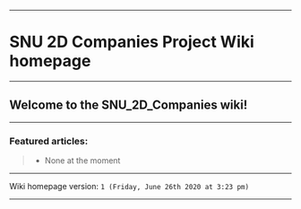 
***

# SNU 2D Companies Project Wiki homepage

***

## Welcome to the SNU_2D_Companies wiki!

***

### Featured articles:

> * None at the moment

***

Wiki homepage version: `1 (Friday, June 26th 2020 at 3:23 pm)`

***

